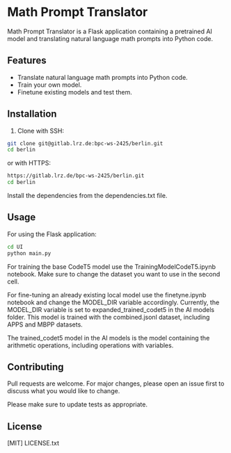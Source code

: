 # Math Prompt Translator

Math Prompt Translator is a Flask application containing a pretrained AI model and translating natural language math prompts into Python code.

## Features
- Translate natural language math prompts into Python code.
- Train your own model.
- Finetune existing models and test them.

## Installation
1. Clone with SSH:
```bash
git clone git@gitlab.lrz.de:bpc-ws-2425/berlin.git
cd berlin
```
or with HTTPS:
```bash
https://gitlab.lrz.de/bpc-ws-2425/berlin.git
cd berlin
```

Install the dependencies from the dependencies.txt file.
## Usage
For using the Flask application:
```bash
cd UI
python main.py
```
For training the base CodeT5 model use the TrainingModelCodeT5.ipynb notebook. Make sure to change the dataset you want to use in the second cell.

For fine-tuning an already existing local model use the finetyne.ipynb notebook and change the MODEL_DIR variable accordingly. Currently, the MODEL_DIR variable is set to expanded_trained_codet5 in the AI models folder. This model is trained with the combined.jsonl dataset, including APPS and MBPP datasets.

The trained_codet5 model in the AI models is the model containing the arithmetic operations, including operations with variables.
## Contributing

Pull requests are welcome. For major changes, please open an issue first
to discuss what you would like to change.

Please make sure to update tests as appropriate.

## License

[MIT] LICENSE.txt

